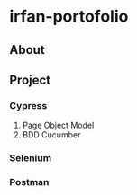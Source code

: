 # irfan-portofolio

## About


## Project
### Cypress
1. Page Object Model
2. BDD Cucumber

### Selenium 

### Postman

